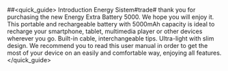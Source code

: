 ##<quick_guide> Introduction
Energy Sistem#trade# thank you for purchasing the new Energy Extra Battery 5000. We hope you will
enjoy it. This portable and rechargeable battery with 5000mAh capacity is ideal to recharge
your smartphone, tablet, multimedia player or other devices wherever you go. Built-in cable, interchangeable tips. Ultra-light with slim design.
We recommend you to read this user manual in order to get the most of your device on an easily
and comfortable way, enjoying all features.
</quick_guide>
